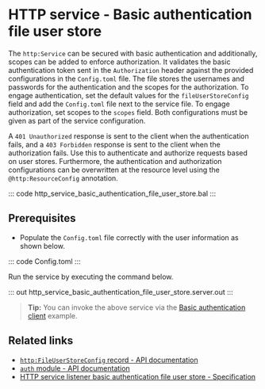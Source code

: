 # HTTP service - Basic authentication file user store

The `http:Service` can be secured with basic authentication and additionally, scopes can be added to enforce authorization. It validates the basic authentication token sent in the `Authorization` header against the provided configurations in the `Config.toml` file. The file stores the usernames and passwords for the authentication and the scopes for the authorization. To engage authentication, set the default values for the `fileUserStoreConfig` field and add the `Config.toml` file next to the service file. To engage authorization, set scopes to the `scopes` field. Both configurations must be given as part of the service configuration.

A `401 Unauthorized` response is sent to the client when the authentication fails, and a `403 Forbidden` response is sent to the client when the authorization fails. Use this to authenticate and authorize requests based on user stores. Furthermore, the authentication and authorization configurations can be overwritten at the resource level using the `@http:ResourceConfig` annotation.

::: code http_service_basic_authentication_file_user_store.bal :::

## Prerequisites
- Populate the `Config.toml` file correctly with the user information as shown below.

::: code Config.toml :::

Run the service by executing the command below.

::: out http_service_basic_authentication_file_user_store.server.out :::

>**Tip:** You can invoke the above service via the [Basic authentication client](/learn/by-example/http-client-basic-authentication) example.

## Related links
- [`http:FileUserStoreConfig` record - API documentation](https://lib.ballerina.io/ballerina/http/latest#FileUserStoreConfig)
- [`auth` module - API documentation](https://lib.ballerina.io/ballerina/auth/latest/)
- [HTTP service listener basic authentication file user store - Specification](/spec/http/#9111-listener---basic-auth---file-user-store)
